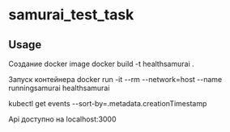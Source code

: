 # samurai_test_task

## Usage

Создание docker image
docker build -t healthsamurai .

Запуск контейнера
docker run -it --rm --network=host --name runningsamurai healthsamurai

kubectl get events --sort-by=.metadata.creationTimestamp

Api доступно на localhost:3000


